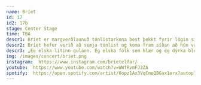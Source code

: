 ```yaml
---
name: Bríet
id: 17
id2: 17b
stage: Center Stage
time: TBA
descr1: Bríet er margverðlaunuð tónlistarkona best þekkt fyrir lögin sín Esjan, Feimin(n) og Rólegur kúreki. Hún er fjölhæfur hljóðfæraleikari sem skrifar og flytur sín eigin lög, en hún hefur einnig unnið með mörgum tónlistarmönnum í gegnum tíðina. Bríet hefur mestmegnis unnið með lagahöfundinum og upptökustjóranum Pálma Ragnari Ásgeirssyni. Fyrsta breiðskífa Bríetar „Kveðja, Bríet“ var valin besta plata ársins á Íslensku Tónlistarverðlaunum 2021. Sama ár vann hún einnig í flokkunum söngkona ársins og textahöfundur ársins.
descr2: Bríet hefur verið að semja tónlist og koma fram síðan að hún var unglingur. Hún elskar að kanna tilfinningar og nota tónlistina til að tjá þær. Bríet stefnir nú út fyrir landsteinanna, sér í lagi til London.
descr3: „Ég elska litinn gulann. Ég elska fólk sem hlær og ég dýrka blóm. Ég var 17 ára þegar ég gaf út fyrstu smáskífuna (EP) mína og öll tónlistin mín er um ástina á einn eða annan hátt.“
img: /images/concert/briet.png
instagram:  https://www.instagram.com/brietelfar/
youtube:  https://www.youtube.com/watch?v=WWfRvmFJ3ZA
spotify:  https://open.spotify.com/artist/6opz1Ax3VqCmeQBGax1erx?autoplay=true
---
```

